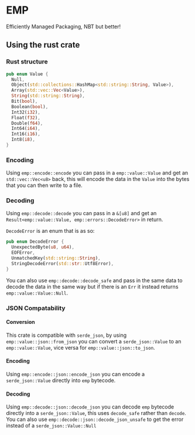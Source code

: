 # EMP

Efficiently Managed Packaging, NBT but better!

## Using the rust crate

### Rust structure

```rs
pub enum Value {
  Null,
  Object(std::collections::HashMap<std::string::String, Value>),
  Array(std::vec::Vec<Value>),
  String(std::string::String),
  Bit(bool),
  Boolean(bool),
  Int32(i32),
  Float(f32),
  Double(f64),
  Int64(i64),
  Int16(i16),
  Int8(i8),
}
```

### Encoding

Using `emp::encode::encode` you can pass in a `emp::value::Value` and get an `std::vec::Vec<u8>` back, this will encode the data in the `Value` into the bytes that you can then write to a file.

### Decoding

Using `emp::decode::decode` you can pass in a `&[u8]` and get an `Result<emp::value::Value, emp::errors::DecodeError>` in return.

`DecodeError` is an enum that is as so:

```rs
pub enum DecodeError {
  UnexpectedByte(u8, u64),
  EOFError,
  UnmatchedKey(std::string::String),
  StringDecodeError(std::str::Utf8Error),
}
```

You can also use `emp::decode::decode_safe` and pass in the same data to decode the data in the same way but if there is an `Err` it instead returns `emp::value::Value::Null`.

### JSON Compatability

#### Conversion

This crate is compatible with `serde_json`, by using `emp::value::json::from_json` you can convert a `serde_json::Value` to an `emp::value::Value`, vice versa for `emp::value::json::to_json`.

#### Encoding

Using `emp::encode::json::encode_json` you can encode a `serde_json::Value` directly into `emp` bytecode.

#### Decoding

Using `emp::decode::json::decode_json` you can decode `emp` bytecode directly into a `serde_json::Value`, this uses `decode_safe` rather than `decode`.
You can also use `emp::decode::json::decode_json_unsafe` to get the error instead of a `serde_json::Value::Null`
